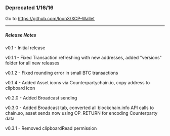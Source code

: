 ### Deprecated 1/16/16
Go to https://github.com/loon3/XCP-Wallet

---

##### Release Notes

v0.1 - Initial release

v0.1.1 - Fixed Transaction refreshing with new addresses, added "versions" folder for all new releases

v0.1.2 - Fixed rounding error in small BTC transactions

v0.1.4 - Added Asset icons via Counterpartychain.io, copy address to clipboard icon

v0.2.0 - Added Broadcast sending

v0.3.0 - Added Broadcast tab, converted all blockchain.info API calls to chain.so, asset sends now using OP_RETURN for encoding Counterparty data

v0.3.1 - Removed clipboardRead permission
